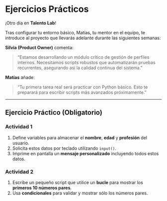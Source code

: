 # Ejercicios Prácticos

¡Otro día en **Talento Lab**!  

Tras configurar tu entorno básico, Matías, tu mentor en el equipo, te introduce al proyecto que llevarás adelante durante las siguientes semanas:  

**Silvia (Product Owner)** comenta:  

> “Estamos desarrollando un módulo crítico de gestión de perfiles internos. Necesitamos scripts robustos que automatizarán pruebas recurrentes, asegurando así la calidad continua del sistema.”  

**Matías** añade:  

> “Tu primera tarea real será practicar con Python básico. Esto te preparará para escribir scripts más avanzados próximamente.”  

---

## Ejercicio Práctico (Obligatorio)

### Actividad 1
1. Define variables para almacenar el **nombre**, **edad** y **profesión** del usuario.  
2. Solicita estos datos por teclado utilizando `input()`.  
3. Imprime en pantalla un **mensaje personalizado** incluyendo todos estos datos.  

### Actividad 2
1. Escribe un pequeño script que utilice un **bucle** para mostrar los **primeros 10 números pares**.  
2. Usa **condicionales** para validar y mostrar sólo los números pares.  
